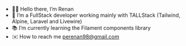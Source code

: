 - 🖖🏼 Hello there, I’m Renan
- 🚀 I’m a FullStack developer working mainly with TALLStack (Tailwind, Alpine, Laravel and Livewire)
- 📚 I’m currently learning the Filament components library
- ✉️ How to reach me perenan98@gmail.com

<!---
renan-pereira-rogga/renan-pereira-rogga is a ✨ special ✨ repository because its `README.md` (this file) appears on your GitHub profile.
You can click the Preview link to take a look at your changes.
--->
